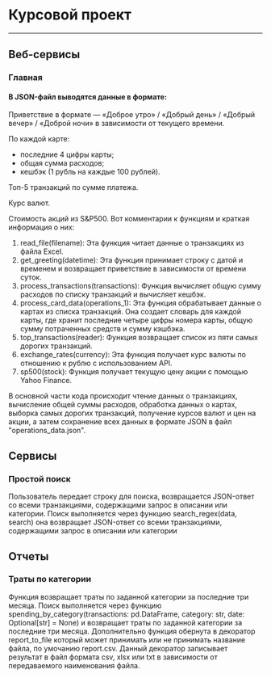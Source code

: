 #   Курсовой проект
_____________
## Веб-сервисы
### Главная
#### В JSON-файл выводятся данные в формате:
Приветствие в формате — «Доброе утро» / «Добрый день» / «Добрый вечер» / «Доброй ночи» в зависимости от текущего времени. 

По каждой карте: 
- последние 4 цифры карты;
- общая сумма расходов;
- кешбэк (1 рубль на каждые 100 рублей).
  
Топ-5 транзакций по сумме платежа.

Курс валют.

Стоимость акций из S&P500.
Вот комментарии к функциям и краткая информация о них:

1. read_file(filename): Эта функция читает данные о транзакциях из файла Excel.
2. get_greeting(datetime): Эта функция принимает строку с датой и временем и возвращает приветствие в зависимости от времени суток.
3. process_transactions(transactions): Функция вычисляет общую сумму расходов по списку транзакций и вычисляет кешбэк.
4. process_card_data(operations_1): Эта функция обрабатывает данные о картах из списка транзакций. Она создает словарь для каждой карты, где хранит последние четыре цифры номера карты, общую сумму потраченных средств и сумму кэшбэка.
5. top_transactions(reader): Функция возвращает список из пяти самых дорогих транзакций.
6. exchange_rates(currency): Эта функция получает курс валюты по отношению к рублю с использованием API.
7. sp500(stock): Функция получает текущую цену акции с помощью Yahoo Finance.

В основной части кода происходит чтение данных о транзакциях, вычисление общей суммы расходов, обработка данных о картах, выборка самых дорогих транзакций, получение курсов валют и цен на акции, а затем сохранение всех данных в формате JSON в файл "operations_data.json".

## Сервисы
### Простой поиск
Пользователь передает строку для поиска, возвращается JSON-ответ со всеми транзакциями, содержащими запрос в описании или категории.
Поиск выполняется через функцию search_regex(data, search) она возвращает JSON-ответ со всеми транзакциями, содержащими запрос в описании или категории

## Отчеты
### Траты по категории
Функция возвращает траты по заданной категории за последние три месяца.
Поиск выполняется через функцию spending_by_category(transactions: pd.DataFrame, category: str, date: Optional[str] = None) и возвращает траты по заданной категории за последние три месяца.
Дополнительно функция обернута в декоратор report_to_file который может принимать или не принимать название файла, по умочанию report.csv. Данный декоратор записывает результат в файл формата csv, xlsx или txt в зависимости от передаваемого наименования файла.
